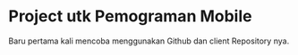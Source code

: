 # Project utk Pemograman Mobile

Baru pertama kali mencoba menggunakan Github dan client Repository nya.

